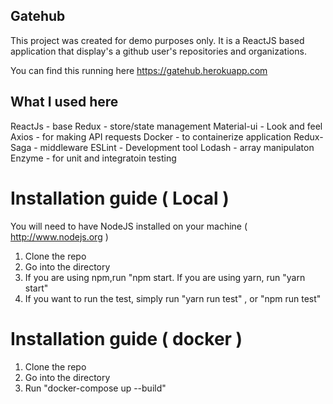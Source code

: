 ## Gatehub
This project was created for demo purposes only. It is a ReactJS based application that display's a github user's repositories and organizations.<br />

You can find this running here https://gatehub.herokuapp.com

## What I used here
ReactJs - base
Redux - store/state management
Material-ui - Look and feel
Axios - for making API requests
Docker - to containerize application
Redux-Saga - middleware
ESLint - Development tool 
Lodash - array manipulaton
Enzyme - for unit and integratoin testing

# Installation guide ( Local )
You will need to have NodeJS installed on your machine ( http://www.nodejs.org ) <br />
1. Clone the repo <br />
2. Go into the directory
3. If you are using npm,run "npm start. If you are using yarn, run "yarn start" 
4. If you want to run the test, simply run "yarn run test" , or "npm run test" 

# Installation guide ( docker )
1. Clone the repo <br />
2. Go into the directory
3. Run "docker-compose up --build"
 